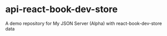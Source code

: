 # api-react-book-dev-store
A demo repository for My JSON Server (Alpha) with react-book-dev-store data
